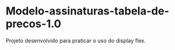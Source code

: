 # Modelo-assinaturas-tabela-de-precos-1.0
Projeto desenvolvido para praticar o uso do display flex.
